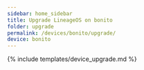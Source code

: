 ```yaml
---
sidebar: home_sidebar
title: Upgrade LineageOS on bonito
folder: upgrade
permalink: /devices/bonito/upgrade/
device: bonito
---
```

{% include templates/device_upgrade.md %}
